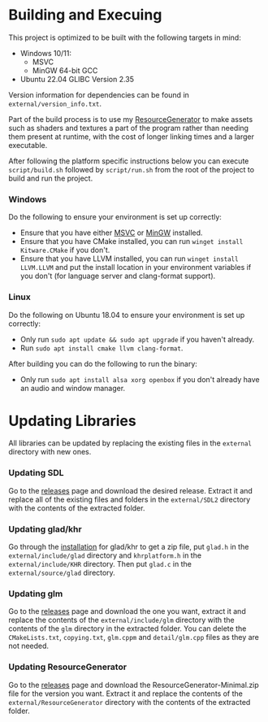 # Building and Execuing
This project is optimized to be built with the following targets in mind:
- Windows 10/11:
  - MSVC
  - MinGW 64-bit GCC
- Ubuntu 22.04 GLIBC Version 2.35

Version information for dependencies can be found in `external/version_info.txt`.

Part of the build process is to use my [ResourceGenerator](https://github.com/ConnorSweeneyDev/ResourceGenerator) to
make assets such as shaders and textures a part of the program rather than needing them present at runtime, with the
cost of longer linking times and a larger executable.

After following the platform specific instructions below you can execute `script/build.sh` followed by `script/run.sh`
from the root of the project to build and run the project.

### Windows
Do the following to ensure your environment is set up correctly:
- Ensure that you have either [MSVC](https://visualstudio.microsoft.com/downloads/) or [MinGW](https://winlibs.com/)
  installed.
- Ensure that you have CMake installed, you can run `winget install Kitware.CMake` if you don't.
- Ensure that you have LLVM installed, you can run `winget install LLVM.LLVM` and put the install location in your
  environment variables if you don't (for language server and clang-format support).

### Linux
Do the following on Ubuntu 18.04 to ensure your environment is set up correctly:
- Only run `sudo apt update && sudo apt upgrade` if you haven't already.
- Run `sudo apt install cmake llvm clang-format`.

After building you can do the following to run the binary:
- Only run `sudo apt install alsa xorg openbox` if you don't already have an audio and window manager.

# Updating Libraries
All libraries can be updated by replacing the existing files in the `external` directory with new ones.

### Updating SDL
Go to the [releases](https://github.com/libsdl-org/SDL/releases) page and download the desired release. Extract it and
replace all of the existing files and folders in the `external/SDL2` directory with the contents of the extracted
folder.

### Updating glad/khr
Go through the [installation](https://glad.dav1d.de/) for glad/khr to get a zip file, put `glad.h` in the
`external/include/glad` directory and `khrplatform.h` in the `external/include/KHR` directory. Then put `glad.c` in the
`external/source/glad` directory.

### Updating glm
Go to the [releases](https://github.com/g-truc/glm/releases) page and download the one you want, extract it and replace
the contents of the `external/include/glm` directory with the contents of the `glm` directory in the extracted folder.
You can delete the `CMakeLists.txt`, `copying.txt`, `glm.cppm` and `detail/glm.cpp` files as they are not needed.

### Updating ResourceGenerator
Go to the [releases](https://github.com/ConnorSweeneyDev/ResourceGenerator/releases) page and download the
ResourceGenerator-Minimal.zip file for the version you want. Extract it and replace the contents of the
`external/ResourceGenerator` directory with the contents of the extracted folder.
